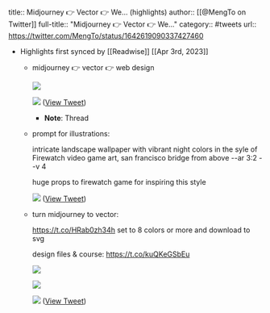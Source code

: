 title:: Midjourney 👉 Vector 👉 We... (highlights)
author:: [[@MengTo on Twitter]]
full-title:: "Midjourney 👉 Vector 👉 We..."
category:: #tweets
url:: https://twitter.com/MengTo/status/1642619090337427460

- Highlights first synced by [[Readwise]] [[Apr 3rd, 2023]]
	- midjourney 👉 vector 👉 web design 
	  
	  ![](https://pbs.twimg.com/media/Fsu_TztWAAMSsjC.jpg) 
	  
	  ![](https://pbs.twimg.com/media/Fsu_UIkWcAAMkEJ.jpg) ([View Tweet](https://twitter.com/MengTo/status/1642619090337427460))
		- **Note**: Thread
	- prompt for illustrations:
	  
	  intricate landscape wallpaper with vibrant night colors in the syle of Firewatch video game art, san francisco bridge from above --ar 3:2 --v 4
	  
	  huge props to firewatch game for inspiring this style 
	  
	  ![](https://pbs.twimg.com/media/FsvDoVzWcAUwvUi.jpg) ([View Tweet](https://twitter.com/MengTo/status/1642622512293920776))
	- turn midjourney to vector: 
	  
	  https://t.co/HRab0zh34h
	  set to 8 colors or more and download to svg
	  
	  design files & course: https://t.co/kuQKeGSbEu 
	  
	  ![](https://pbs.twimg.com/media/FsvDrKdWwAYqxnx.jpg) 
	  
	  ![](https://pbs.twimg.com/media/FsvDsmuWIAocg5y.jpg) 
	  
	  ![](https://pbs.twimg.com/media/FsvDtuyWYAAyEdH.jpg) ([View Tweet](https://twitter.com/MengTo/status/1642622513749323777))